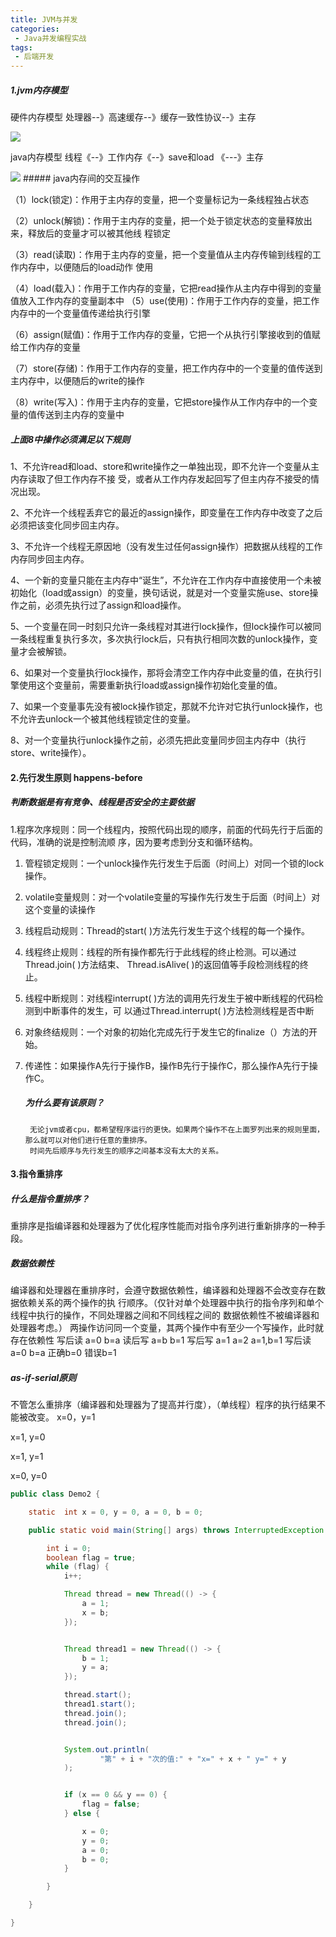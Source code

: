 ```yaml
---
title: JVM与并发
categories:
 - Java并发编程实战
tags:
 - 后端开发
---
```


##### 1.jvm内存模型

硬件内存模型
处理器--》高速缓存--》缓存一致性协议--》主存

<img src="https://imgchr.com/i/V0DMFO"/>

java内存模型
线程《--》工作内存《--》save和load 《---》主存

<img src="https://imgchr.com/i/V0DG6A"/>
##### java内存间的交互操作

（1）lock(锁定)：作用于主内存的变量，把一个变量标记为一条线程独占状态 

（2）unlock(解锁)：作用于主内存的变量，把一个处于锁定状态的变量释放出来，释放后的变量才可以被其他线					 程锁定 

（3）read(读取)：作用于主内存的变量，把一个变量值从主内存传输到线程的工作内存中，以便随后的load动作	使用 

（4）load(载入)：作用于工作内存的变量，它把read操作从主内存中得到的变量值放入工作内存的变量副本中
（5）use(使用)：作用于工作内存的变量，把工作内存中的一个变量值传递给执行引擎 

（6）assign(赋值)：作用于工作内存的变量，它把一个从执行引擎接收到的值赋给工作内存的变量 

（7）store(存储)：作用于工作内存的变量，把工作内存中的一个变量的值传送到主内存中，以便随后的write的操作 

（8）write(写入)：作用于主内存的变量，它把store操作从工作内存中的一个变量的值传送到主内存的变量中

##### 上面8中操作必须满足以下规则

1、不允许read和load、store和write操作之一单独出现，即不允许一个变量从主内存读取了但工作内存不接
受，或者从工作内存发起回写了但主内存不接受的情况出现。 

2、不允许一个线程丢弃它的最近的assign操作，即变量在工作内存中改变了之后必须把该变化同步回主内存。

 3、不允许一个线程无原因地（没有发生过任何assign操作）把数据从线程的工作内存同步回主内存。 

4、一个新的变量只能在主内存中“诞生”，不允许在工作内存中直接使用一个未被初始化（load或assign）的变量，换句话说，就是对一个变量实施use、store操作之前，必须先执行过了assign和load操作。

 5、一个变量在同一时刻只允许一条线程对其进行lock操作，但lock操作可以被同一条线程重复执行多次，多次执行lock后，只有执行相同次数的unlock操作，变量才会被解锁。

 6、如果对一个变量执行lock操作，那将会清空工作内存中此变量的值，在执行引擎使用这个变量前，需要重新执行load或assign操作初始化变量的值。

 7、如果一个变量事先没有被lock操作锁定，那就不允许对它执行unlock操作，也不允许去unlock一个被其他线程锁定住的变量。

 8、对一个变量执行unlock操作之前，必须先把此变量同步回主内存中（执行store、write操作）。

#### 2.先行发生原则 happens-before

##### 判断数据是有有竞争、线程是否安全的主要依据

1.程序次序规则：同一个线程内，按照代码出现的顺序，前面的代码先行于后面的代码，准确的说是控制流顺
序，因为要考虑到分支和循环结构。

1. 管程锁定规则：一个unlock操作先行发生于后面（时间上）对同一个锁的lock操作。

2. volatile变量规则：对一个volatile变量的写操作先行发生于后面（时间上）对这个变量的读操作

3. 线程启动规则：Thread的start( )方法先行发生于这个线程的每一个操作。

4. 线程终止规则：线程的所有操作都先行于此线程的终止检测。可以通过Thread.join( )方法结束、
   Thread.isAlive( )的返回值等手段检测线程的终止。

5. 线程中断规则：对线程interrupt( )方法的调用先行发生于被中断线程的代码检测到中断事件的发生，可
   以通过Thread.interrupt( )方法检测线程是否中断

6. 对象终结规则：一个对象的初始化完成先行于发生它的finalize（）方法的开始。

7. 传递性：如果操作A先行于操作B，操作B先行于操作C，那么操作A先行于操作C。

   ##### 为什么要有该原则？

    	无论jvm或者cpu，都希望程序运行的更快。如果两个操作不在上面罗列出来的规则里面，那么就可以对他们进行任意的重排序。
     	时间先后顺序与先行发生的顺序之间基本没有太大的关系。

#### 3.指令重排序

#####   什么是指令重排序？

  重排序是指编译器和处理器为了优化程序性能而对指令序列进行重新排序的一种手段。

#####   数据依赖性

  编译器和处理器在重排序时，会遵守数据依赖性，编译器和处理器不会改变存在数据依赖关系的两个操作的执
  行顺序。（仅针对单个处理器中执行的指令序列和单个线程中执行的操作，不同处理器之间和不同线程之间的
  数据依赖性不被编译器和处理器考虑。）
  两操作访问同一个变量，其两个操作中有至少一个写操作，此时就存在依赖性
  写后读 a=0 b=a
  读后写 a=b b=1
  写后写 a=1 a=2 a=1,b=1
  写后读 a=0 b=a 正确b=0 错误b=1

#####   as-if-serial原则

  不管怎么重排序（编译器和处理器为了提高并行度），（单线程）程序的执行结果不能被改变。
  x=0，y=1

 x=1, y=0 

x=1, y=1

 x=0, y=0

```java
public class Demo2 {

    static  int x = 0, y = 0, a = 0, b = 0;

    public static void main(String[] args) throws InterruptedException {

        int i = 0;
        boolean flag = true;
        while (flag) {
            i++;

            Thread thread = new Thread(() -> {
                a = 1;
                x = b;
            });


            Thread thread1 = new Thread(() -> {
                b = 1;
                y = a;
            });

            thread.start();
            thread1.start();
            thread.join();
            thread.join();


            System.out.println(
                    "第" + i + "次的值:" + "x=" + x + " y=" + y
            );


            if (x == 0 && y == 0) {
                flag = false;
            } else {

                x = 0;
                y = 0;
                a = 0;
                b = 0;
            }

        }

    }

}

```